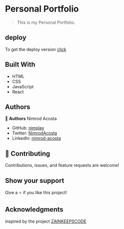 # Personal Portfolio
> This is my Personal Portfolio.

## deploy

To get the deploy version [click](https://63386b3fe46692160183494f--nimplayportfolio.netlify.app/)

## Built With
- HTML
- CSS
- JavaScript
- React


## Authors

👤 **Authors**
Nimrod Acosta

- GitHub: [nimplay](https://github.com/nimplay)
- Twitter: [NimrodAcosta](https://twitter.com/NimrodAcosta)
- LinkedIn: [nimrod-acosta](https://www.linkedin.com/in/nimrod-acosta-734330169/)

## 🤝 Contributing

Contributions, issues, and feature requests are welcome!

## Show your support

Give a ⭐️ if you like this project!

## Acknowledgments

inspired by the project
[ZAINKEEPSCODE](https://www.youtube.com/watch?v=CKAn5dCK6RE&list=WL&index=14)

